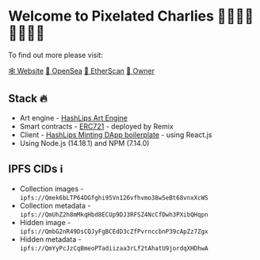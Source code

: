 # Welcome to Pixelated Charlies 👨🏽👨🏼👨🏿👨🏻

To find out more please visit:

[🕸 Website](https://tomerbabila.github.io/pixelated-charlies-nft/)
[🌊 OpenSea](https://testnets.opensea.io/collection/pixelatedcharlies)
[🔗 EtherScan](https://rinkeby.etherscan.io/token/0xb4c5d371c323be717009c0287e26c4dd5f40908b)
[💸 Owner](https://rinkeby.etherscan.io/address/0xd0cf2188629a6a1c6cb85e2065093903831ea50a)

## Stack 🔥

- Art engine - [HashLips Art Engine](https://github.com/HashLips/hashlips_art_engine)
- Smart contracts - [ERC721](https://github.com/HashLips/hashlips_nft_contract/blob/main/contract/SimpleNft.sol) - deployed by Remix
- Client - [HashLips Minting DApp boilerplate](https://github.com/HashLips/hashlips_nft_minting_dapp) - using React.js
- Using Node.js (14.18.1) and NPM (7.14.0)

## IPFS CIDs ℹ

- Collection images - `ipfs://Qmek6bLTP64DGfghi95Vn126vfhvmo38w5eBt68vnxXcWS`
- Collection metadata - `ipfs://QmUhZ2h8mMkqHbd8ECUp9DJ3RFSZ4NcCfDwh3PXibQHqpn`
- Hidden image - `ipfs://QmbG2nR49DsCQJyFgBCEdD3cZfPvrnccbnP39cApZz7Zgx`
- Hidden metadata - `ipfs://QmYyPcJzCqBmeoPTadiizaa3rLf2tAhatU9jordqXHDhwA`
